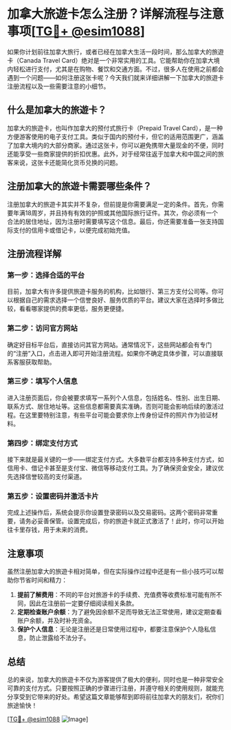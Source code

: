 # 加拿大旅遊卡怎么注册？详解流程与注意事项[[TG💪+ @esim1088](https://t.me/s/esim1088)]

如果你计划前往加拿大旅行，或者已经在加拿大生活一段时间，那么加拿大的旅遊卡（Canada Travel Card）绝对是一个非常实用的工具。它能帮助你在加拿大境内轻松进行支付，尤其是在购物、餐饮和交通方面。不过，很多人在使用之前都会遇到一个问题——如何注册这张卡呢？今天我们就来详细讲解一下加拿大的旅遊卡注册流程以及一些需要注意的小细节。

## 什么是加拿大的旅遊卡？

加拿大的旅遊卡，也叫作加拿大的预付式旅行卡（Prepaid Travel Card），是一种方便游客使用的电子支付工具。类似于国内的预付卡，但它的适用范围更广，涵盖了加拿大境内的大部分商家。通过这张卡，你可以避免携带大量现金的不便，同时还能享受一些商家提供的折扣优惠。此外，对于经常往返于加拿大和中国之间的旅客来说，这张卡还能简化货币兑换的问题。

## 注册加拿大的旅遊卡需要哪些条件？

注册加拿大的旅遊卡其实并不复杂，但前提是你需要满足一定的条件。首先，你需要年满18周岁，并且持有有效的护照或其他国际旅行证件。其次，你必须有一个合法的居住地址，因为注册时需要填写这个信息。最后，你还需要准备一张支持国际支付的信用卡或借记卡，以便完成初始充值。

## 注册流程详解

### 第一步：选择合适的平台

目前，加拿大有许多提供旅遊卡服务的机构，比如银行、第三方支付公司等。你可以根据自己的需求选择一个信誉良好、服务优质的平台。建议大家在选择时多做比较，看看哪家提供的费率更低，服务更便捷。

### 第二步：访问官方网站

确定好目标平台后，直接访问其官方网站。通常情况下，这些网站都会有专门的“注册”入口，点击进入即可开始注册流程。如果你不确定具体步骤，可以直接联系客服获取帮助。

### 第三步：填写个人信息

进入注册页面后，你会被要求填写一系列个人信息，包括姓名、性别、出生日期、联系方式、居住地址等。这些信息都需要真实准确，否则可能会影响后续的激活过程。在这里要特别注意，有些平台可能会要求你上传身份证件的照片作为验证材料。

### 第四步：绑定支付方式

接下来就是最关键的一步——绑定支付方式。大多数平台都支持多种支付方式，如信用卡、借记卡甚至是支付宝、微信等移动支付工具。为了确保资金安全，建议优先选择信誉较高的支付渠道。

### 第五步：设置密码并激活卡片

完成上述操作后，系统会提示你设置登录密码以及交易密码。这两个密码非常重要，请务必妥善保管。设置完成后，你的旅遊卡就正式激活了！此时，你可以开始往卡里存钱，用于未来的消费。

## 注意事项

虽然注册加拿大的旅遊卡相对简单，但在实际操作过程中还是有一些小技巧可以帮助你节省时间和精力：

1. **提前了解费用**：不同的平台对旅游卡的手续费、充值费等收费标准可能有所不同，因此在注册前一定要仔细阅读相关条款。
2. **定期检查账户余额**：为了避免因余额不足而导致无法正常使用，建议定期查看账户余额，并及时补充资金。
3. **保护个人信息**：无论是注册还是日常使用过程中，都要注意保护个人隐私信息，防止泄露给不法分子。

## 总结

总的来说，加拿大的旅遊卡不仅为游客提供了极大的便利，同时也是一种非常安全可靠的支付方式。只要按照正确的步骤进行注册，并遵守相关的使用规则，就能充分享受到它带来的好处。希望这篇文章能够帮到即将前往加拿大的朋友们，祝你们旅途愉快！

[[TG💪+ @esim1088](https://t.me/s/esim1088) ![Image](https://i.postimg.cc/4NQfJmqS/Snipaste-2025-05-13-00-14-12.png)]
